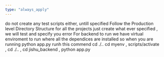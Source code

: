 ```yaml
---
type: "always_apply"
---
```


do not create any test scripts either, untill specified
Follow the Production level Directory Structure for all the projects
just create what ever specified , we will test and specify you error
For backend to run we have virtual enviroment to run where all the dependices are installed so when you are running python app.py runh this commend cd ./.. cd myenv , scripts/activate , cd ./.. , cd jishu_backend , python app.py 